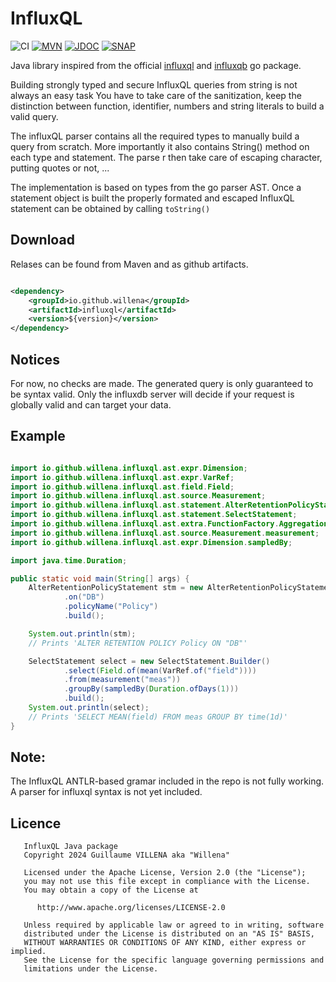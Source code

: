 # InfluxQL



![CI](https://img.shields.io/github/actions/workflow/status/willena/influxql/ci.yml?branch=master)
[![MVN](https://img.shields.io/maven-central/v/io.github.willena/influxql)](https://maven-badges.herokuapp.com/maven-central/io.github.willena/influxql/)
[![JDOC](https://javadoc.io/badge2/io.github.willena/influxql/javadoc.svg)](https://javadoc.io/doc/io.github.willena/influxql)
[![SNAP](https://img.shields.io/nexus/s/io.github.willena/influxql?color=blue&label=maven%20snapshot&server=https%3A%2F%2Foss.sonatype.org%2F)](https://oss.sonatype.org/content/repositories/snapshots/io/github/willena/influxql/)

Java library inspired from the official [influxql](https://github.com/influxdata/influxql) and [influxqb](https://github.com/Willena/influxqb) go package.

Building strongly typed and secure InfluxQL queries from string is not always an easy task You have to take care of the
sanitization, keep the distinction between function, identifier, numbers and string literals to build a valid query.

The influxQL parser contains all the required types to manually build a query from scratch. More importantly it also
contains String() method on each type and statement. The parse  r then take care of escaping character, putting quotes or
not, ...

The implementation is based on types from the go parser AST.
Once a statement object is built the properly formated and escaped InfluxQL statement can be obtained by
calling `toString()`

## Download

Relases can be found from Maven and as github artifacts.

```xml

<dependency>
    <groupId>io.github.willena</groupId>
    <artifactId>influxql</artifactId>
    <version>${version}</version>
</dependency>
```

## Notices

For now, no checks are made. The generated query is only guaranteed to be syntax valid. Only the influxdb server will
decide if your request is globally valid and can target your data.

## Example

```java

import io.github.willena.influxql.ast.expr.Dimension;
import io.github.willena.influxql.ast.expr.VarRef;
import io.github.willena.influxql.ast.field.Field;
import io.github.willena.influxql.ast.source.Measurement;
import io.github.willena.influxql.ast.statement.AlterRetentionPolicyStatement;
import io.github.willena.influxql.ast.statement.SelectStatement;
import io.github.willena.influxql.ast.extra.FunctionFactory.Aggregations.mean;
import io.github.willena.influxql.ast.source.Measurement.measurement;
import io.github.willena.influxql.ast.expr.Dimension.sampledBy;

import java.time.Duration;

public static void main(String[] args) {
    AlterRetentionPolicyStatement stm = new AlterRetentionPolicyStatement.Builder()
            .on("DB")
            .policyName("Policy")
            .build();

    System.out.println(stm);
    // Prints 'ALTER RETENTION POLICY Policy ON "DB"'

    SelectStatement select = new SelectStatement.Builder()
            .select(Field.of(mean(VarRef.of("field"))))
            .from(measurement("meas"))
            .groupBy(sampledBy(Duration.ofDays(1)))
            .build();
    System.out.println(select);
    // Prints 'SELECT MEAN(field) FROM meas GROUP BY time(1d)'
}

```

## Note:

The InfluxQL ANTLR-based gramar included in the repo is not fully working.
A parser for influxql syntax is not yet included.

## Licence

```text
   InfluxQL Java package
   Copyright 2024 Guillaume VILLENA aka "Willena"
   
   Licensed under the Apache License, Version 2.0 (the "License");
   you may not use this file except in compliance with the License.
   You may obtain a copy of the License at
   
      http://www.apache.org/licenses/LICENSE-2.0
   
   Unless required by applicable law or agreed to in writing, software
   distributed under the License is distributed on an "AS IS" BASIS,
   WITHOUT WARRANTIES OR CONDITIONS OF ANY KIND, either express or implied.
   See the License for the specific language governing permissions and
   limitations under the License.
```